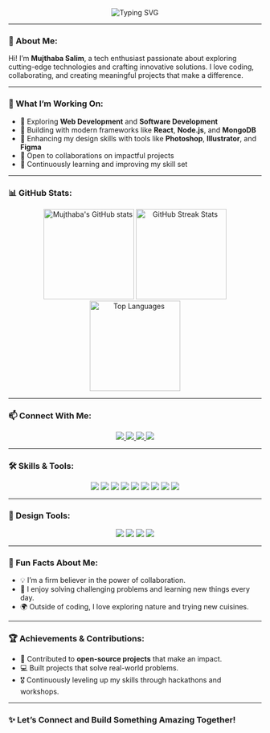 <div align="center">
  <img src="https://readme-typing-svg.demolab.com?font=Fira+Code&weight=600&size=24&pause=1000&color=F75C7E&width=435&lines=Hey+There%2C+I'm+Mujthaba+Salim!;Passionate+about+Innovation+%26+Technology!;Let's+build+something+amazing+together!" alt="Typing SVG" />
</div>

---

### 🌟 About Me:
Hi! I’m **Mujthaba Salim**, a tech enthusiast passionate about exploring cutting-edge technologies and crafting innovative solutions. I love coding, collaborating, and creating meaningful projects that make a difference.  

---

### 🚀 What I’m Working On:
- 🔭 Exploring **Web Development** and **Software Development**  
- 🌱 Building with modern frameworks like **React**, **Node.js**, and **MongoDB**  
- 🎨 Enhancing my design skills with tools like **Photoshop**, **Illustrator**, and **Figma**  
- 🤝 Open to collaborations on impactful projects  
- 📖 Continuously learning and improving my skill set  

---

### 📊 GitHub Stats:
<div align="center">
  <img src="https://github-readme-stats.vercel.app/api?username=mujthabasalim&show_icons=true&theme=radical&count_private=true&hide=stars&line_height=30" alt="Mujthaba's GitHub stats" height="180" />
  <img src="https://github-readme-streak-stats.herokuapp.com/?user=mujthabasalim&theme=radical" alt="GitHub Streak Stats" height="180" />
</div>
<div align="center">
  <img src="https://github-readme-stats.vercel.app/api/top-langs/?username=mujthabasalim&layout=compact&theme=radical&langs_count=6" alt="Top Languages" height="180" />
</div>

---

### 📫 Connect With Me:
<div align="center">
  <a href="https://www.linkedin.com/in/mujthaba-salim-8bb6b6317">
    <img src="https://img.shields.io/badge/-Mujthaba%20Salim-blue?style=for-the-badge&logo=Linkedin&logoColor=white" />
  </a>
  <a href="https://github.com/mujthaba">
    <img src="https://img.shields.io/badge/-GitHub-black?style=for-the-badge&logo=github&logoColor=white" />
  </a>
  <a href="https://mujthaba.github.io">
    <img src="https://img.shields.io/badge/Portfolio-Visit-blueviolet?style=for-the-badge&logo=web&logoColor=white" />
  </a>
  <a href="mailto:mujthaba@example.com">
    <img src="https://img.shields.io/badge/Email-Contact%20Me-red?style=for-the-badge&logo=gmail&logoColor=white" />
  </a>
</div>

---

### 🛠️ Skills & Tools:
<div align="center">
  <img src="https://img.shields.io/badge/-JavaScript-F7DF1E?style=for-the-badge&logo=javascript&logoColor=black" />
  <img src="https://img.shields.io/badge/-React-61DAFB?style=for-the-badge&logo=react&logoColor=white" />
  <img src="https://img.shields.io/badge/-Node.js-339933?style=for-the-badge&logo=node.js&logoColor=white" />
  <img src="https://img.shields.io/badge/-MongoDB-47A248?style=for-the-badge&logo=mongodb&logoColor=white" />
  <img src="https://img.shields.io/badge/-Git-F05032?style=for-the-badge&logo=git&logoColor=white" />
  <img src="https://img.shields.io/badge/-VS%20Code-007ACC?style=for-the-badge&logo=visual-studio-code&logoColor=white" />
  <img src="https://img.shields.io/badge/-HTML5-E34F26?style=for-the-badge&logo=html5&logoColor=white" />
  <img src="https://img.shields.io/badge/-CSS3-1572B6?style=for-the-badge&logo=css3&logoColor=white" />
  <img src="https://img.shields.io/badge/-Python-3776AB?style=for-the-badge&logo=python&logoColor=white" />
</div>

---

### 🎨 Design Tools:
<div align="center">
  <img src="https://img.shields.io/badge/-Adobe%20Photoshop-31A8FF?style=for-the-badge&logo=adobe-photoshop&logoColor=white" />
  <img src="https://img.shields.io/badge/-Adobe%20Illustrator-FF9A00?style=for-the-badge&logo=adobe-illustrator&logoColor=white" />
  <img src="https://img.shields.io/badge/-Figma-F24E1E?style=for-the-badge&logo=figma&logoColor=white" />
  <img src="https://img.shields.io/badge/-Canva-00C4CC?style=for-the-badge&logo=canva&logoColor=white" />
</div>

---

### 🎯 Fun Facts About Me:
- 💡 I’m a firm believer in the power of collaboration.  
- 🧠 I enjoy solving challenging problems and learning new things every day.  
- 🌍 Outside of coding, I love exploring nature and trying new cuisines.  

---

### 🏆 Achievements & Contributions:
- 🏅 Contributed to **open-source projects** that make an impact.  
- 💻 Built projects that solve real-world problems.  
- 🎖 Continuously leveling up my skills through hackathons and workshops.  

---

### ✨ Let’s Connect and Build Something Amazing Together!
